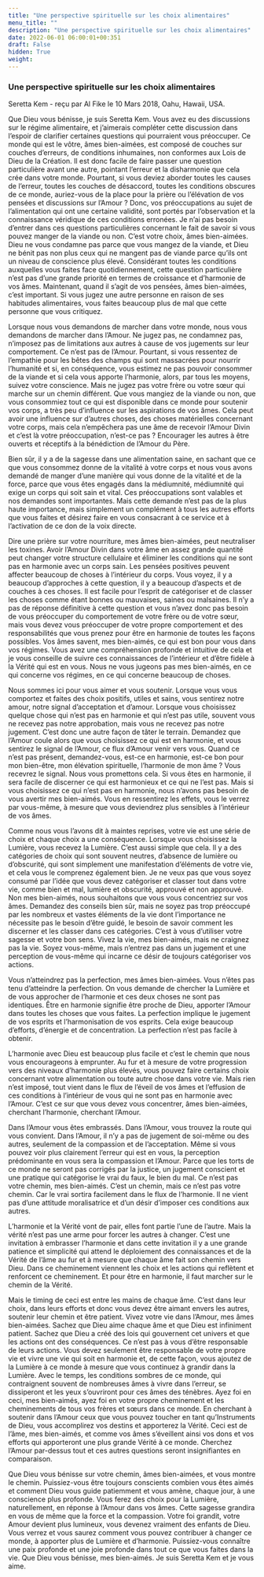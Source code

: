 ```yaml
---
title: "Une perspective spirituelle sur les choix alimentaires"
menu_title: ""
description: "Une perspective spirituelle sur les choix alimentaires"
date: 2022-06-01 06:00:01+00:351
draft: False
hidden: True
weight:
---
```

### Une perspective spirituelle sur les choix alimentaires

Seretta Kem - reçu par Al Fike le 10 Mars 2018, Oahu, Hawaii, USA.

Que Dieu vous bénisse, je suis Seretta Kem. Vous avez eu des discussions sur le régime alimentaire, et j’aimerais compléter cette discussion dans l’espoir de clarifier certaines questions qui pourraient vous préoccuper. Ce monde qui est le vôtre, âmes bien-aimées, est composé de couches sur couches d’erreurs, de conditions inhumaines, non conformes aux Lois de Dieu de la Création. Il est donc facile de faire passer une question particulière avant une autre, pointant l’erreur et la disharmonie que cela crée dans votre monde. Pourtant, si vous deviez aborder toutes les causes de l’erreur, toutes les couches de désaccord, toutes les conditions obscures de ce monde, auriez-vous de la place pour la prière ou l’élévation de vos pensées et discussions sur l’Amour ? Donc, vos préoccupations au sujet de l’alimentation qui ont une certaine validité, sont portés par l’observation et la connaissance véridique de ces conditions erronées. Je n’ai pas besoin d’entrer dans ces questions particulières concernant le fait de savoir si vous pouvez manger de la viande ou non. C’est votre choix, âmes bien-aimées. Dieu ne vous condamne pas parce que vous mangez de la viande, et Dieu ne bénit pas non plus ceux qui ne mangent pas de viande parce qu’ils ont un niveau de conscience plus élevé. Considérant toutes les conditions auxquelles vous faites face quotidiennement, cette question particulière n’est pas d’une grande priorité en termes de croissance et d’harmonie de vos âmes. Maintenant, quand il s’agit de vos pensées, âmes bien-aimées, c’est important. Si vous jugez une autre personne en raison de ses habitudes alimentaires, vous faites beaucoup plus de mal que cette personne que vous critiquez.

Lorsque nous vous demandons de marcher dans votre monde, nous vous demandons de marcher dans l’Amour. Ne jugez pas, ne condamnez pas, n’imposez pas de limitations aux autres à cause de vos jugements sur leur comportement. Ce n’est pas de l’Amour. Pourtant, si vous ressentez de l’empathie pour les bêtes des champs qui sont massacrées pour nourrir l’humanité et si, en conséquence, vous estimez ne pas pouvoir consommer de la viande et si cela vous apporte l’harmonie, alors, par tous les moyens, suivez votre conscience. Mais ne jugez pas votre frère ou votre sœur qui marche sur un chemin différent. Que vous mangiez de la viande ou non, que vous consommiez tout ce qui est disponible dans ce monde pour soutenir vos corps, a très peu d’influence sur les aspirations de vos âmes. Cela peut avoir une influence sur d’autres choses, des choses matérielles concernant votre corps, mais cela n’empêchera pas une âme de recevoir l’Amour Divin et c’est là votre préoccupation, n’est-ce pas ? Encourager les autres à être ouverts et réceptifs à la bénédiction de l’Amour du Père.

Bien sûr, il y a de la sagesse dans une alimentation saine, en sachant que ce que vous consommez donne de la vitalité à votre corps et nous vous avons demandé de manger d’une manière qui vous donne de la vitalité et de la force, parce que vous êtes engagés dans la médiumnité, médiumnité qui exige un corps qui soit sain et vital. Ces préoccupations sont valables et nos demandes sont importantes. Mais cette demande n’est pas de la plus haute importance, mais simplement un complément à tous les autres efforts que vous faites et désirez faire en vous consacrant à ce service et à l’activation de ce don de la voix directe.

Dire une prière sur votre nourriture, mes âmes bien-aimées, peut neutraliser les toxines. Avoir l’Amour Divin dans votre âme en assez grande quantité peut changer votre structure cellulaire et éliminer les conditions qui ne sont pas en harmonie avec un corps sain. Les pensées positives peuvent affecter beaucoup de choses à l’intérieur du corps. Vous voyez, il y a beaucoup d’approches à cette question, il y a beaucoup d’aspects et de couches à ces choses. Il est facile pour l’esprit de catégoriser et de classer les choses comme étant bonnes ou mauvaises, saines ou malsaines. Il n’y a pas de réponse définitive à cette question et vous n’avez donc pas besoin de vous préoccuper du comportement de votre frère ou de votre sœur, mais vous devez vous préoccuper de votre propre comportement et des responsabilités que vous prenez pour être en harmonie de toutes les façons possibles. Vos âmes savent, mes bien-aimés, ce qui est bon pour vous dans vos régimes. Vous avez une compréhension profonde et intuitive de cela et je vous conseille de suivre ces connaissances de l’intérieur et d’être fidèle à la Vérité qui est en vous. Nous ne vous jugeons pas mes bien-aimés, en ce qui concerne vos régimes, en ce qui concerne beaucoup de choses.

Nous sommes ici pour vous aimer et vous soutenir. Lorsque vous vous comportez et faites des choix positifs, utiles et sains, vous sentirez notre amour, notre signal d’acceptation et d’amour. Lorsque vous choisissez quelque chose qui n’est pas en harmonie et qui n’est pas utile, souvent vous ne recevez pas notre approbation, mais vous ne recevez pas notre jugement. C’est donc une autre façon de tâter le terrain. Demandez que l’Amour coule alors que vous choisissez ce qui est en harmonie, et vous sentirez le signal de l’Amour, ce flux d’Amour venir vers vous. Quand ce n’est pas présent, demandez-vous, est-ce en harmonie, est-ce bon pour mon bien-être, mon élévation spirituelle, l’harmonie de mon âme ? Vous recevrez le signal. Nous vous promettons cela. Si vous êtes en harmonie, il sera facile de discerner ce qui est harmonieux et ce qui ne l’est pas. Mais si vous choisissez ce qui n’est pas en harmonie, nous n’avons pas besoin de vous avertir mes bien-aimés. Vous en ressentirez les effets, vous le verrez par vous-même, à mesure que vous deviendrez plus sensibles à l’intérieur de vos âmes.

Comme nous vous l’avons dit à maintes reprises, votre vie est une série de choix et chaque choix a une conséquence. Lorsque vous choisissez la Lumière, vous recevez la Lumière. C’est aussi simple que cela. Il y a des catégories de choix qui sont souvent neutres, d’absence de lumière ou d’obscurité, qui sont simplement une manifestation d’éléments de votre vie, et cela vous le comprenez également bien. Je ne veux pas que vous soyez consumé par l’idée que vous devez catégoriser et classer tout dans votre vie, comme bien et mal, lumière et obscurité, approuvé et non approuvé. Non mes bien-aimés, nous souhaitons que vous vous concentriez sur vos âmes. Demandez des conseils bien sûr, mais ne soyez pas trop préoccupé par les nombreux et vastes éléments de la vie dont l’importance ne nécessite pas le besoin d’être guidé, le besoin de savoir comment les discerner et les classer dans ces catégories. C’est à vous d’utiliser votre sagesse et votre bon sens. Vivez la vie, mes bien-aimés, mais ne craignez pas la vie. Soyez vous-même, mais n’entrez pas dans un jugement et une perception de vous-même qui incarne ce désir de toujours catégoriser vos actions.

Vous n’atteindrez pas la perfection, mes âmes bien-aimées. Vous n’êtes pas tenu d’atteindre la perfection. On vous demande de chercher la Lumière et de vous approcher de l’harmonie et ces deux choses ne sont pas identiques. Être en harmonie signifie être proche de Dieu, apporter l’Amour dans toutes les choses que vous faites. La perfection implique le jugement de vos esprits et l’harmonisation de vos esprits. Cela exige beaucoup d’efforts, d’énergie et de concentration. La perfection n’est pas facile à obtenir.

L’harmonie avec Dieu est beaucoup plus facile et c’est le chemin que nous vous encourageons à emprunter. Au fur et à mesure de votre progression vers des niveaux d’harmonie plus élevés, vous pouvez faire certains choix concernant votre alimentation ou toute autre chose dans votre vie. Mais rien n’est imposé, tout vient dans le flux de l’éveil de vos âmes et l’effusion de ces conditions à l’intérieur de vous qui ne sont pas en harmonie avec l’Amour. C’est ce sur que vous devez vous concentrer, âmes bien-aimées, cherchant l’harmonie, cherchant l’Amour.

Dans l’Amour vous êtes embrassés. Dans l’Amour, vous trouvez la route qui vous convient. Dans l’Amour, il n’y a pas de jugement de soi-même ou des autres, seulement de la compassion et de l’acceptation. Même si vous pouvez voir plus clairement l’erreur qui est en vous, la perception prédominante en vous sera la compassion et l’Amour. Parce que les torts de ce monde ne seront pas corrigés par la justice, un jugement conscient et une pratique qui catégorise le vrai du faux, le bien du mal. Ce n’est pas votre chemin, mes bien-aimés. C’est un chemin, mais ce n’est pas votre chemin. Car le vrai sortira facilement dans le flux de l’harmonie. Il ne vient pas d’une attitude moralisatrice et d’un désir d’imposer ces conditions aux autres.

L’harmonie et la Vérité vont de pair, elles font partie l’une de l’autre. Mais la vérité n’est pas une arme pour forcer les autres à changer. C’est une invitation à embrasser l’harmonie et dans cette invitation il y a une grande patience et simplicité qui attend le déploiement des connaissances et de la Vérité de l’âme au fur et à mesure que chaque âme fait son chemin vers Dieu. Dans ce cheminement viennent les choix et les actions qui reflètent et renforcent ce cheminement. Et pour être en harmonie, il faut marcher sur le chemin de la Vérité.

Mais le timing de ceci est entre les mains de chaque âme. C’est dans leur choix, dans leurs efforts et donc vous devez être aimant envers les autres, soutenir leur chemin et être patient. Vivez votre vie dans l’Amour, mes âmes bien-aimées. Sachez que Dieu aime chaque âme et que Dieu est infiniment patient. Sachez que Dieu a créé des lois qui gouvernent cet univers et que les actions ont des conséquences. Ce n’est pas à vous d’être responsable de leurs actions. Vous devez seulement être responsable de votre propre vie et vivre une vie qui soit en harmonie et, de cette façon, vous ajoutez de la Lumière à ce monde à mesure que vous continuez à grandir dans la Lumière. Avec le temps, les conditions sombres de ce monde, qui contraignent souvent de nombreuses âmes à vivre dans l’erreur, se dissiperont et les yeux s’ouvriront pour ces âmes des ténèbres. Ayez foi en ceci, mes bien-aimés, ayez foi en votre propre cheminement et les cheminements de tous vos frères et sœurs dans ce monde. En cherchant à soutenir dans l’Amour ceux que vous pouvez toucher en tant qu’Instruments de Dieu, vous accomplirez vos destins et apporterez la Vérité. Ceci est de l’âme, mes bien-aimés, et comme vos âmes s’éveillent ainsi vos dons et vos efforts qui apporteront une plus grande Vérité à ce monde. Cherchez l’Amour par-dessus tout et ces autres questions seront insignifiantes en comparaison.

Que Dieu vous bénisse sur votre chemin, âmes bien-aimées, et vous montre le chemin. Puissiez-vous être toujours conscients combien vous êtes aimés et comment Dieu vous guide patiemment et vous amène, chaque jour, à une conscience plus profonde. Vous ferez des choix pour la Lumière, naturellement, en réponse à l’Amour dans vos âmes. Cette sagesse grandira en vous de même que la force et la compassion. Votre foi grandit, votre Amour devient plus lumineux, vous devenez vraiment des enfants de Dieu. Vous verrez et vous saurez comment vous pouvez contribuer à changer ce monde, à apporter plus de Lumière et d’harmonie. Puissiez-vous connaître une paix profonde et une joie profonde dans tout ce que vous faites dans la vie. Que Dieu vous bénisse, mes bien-aimés. Je suis Seretta Kem et je vous aime.
